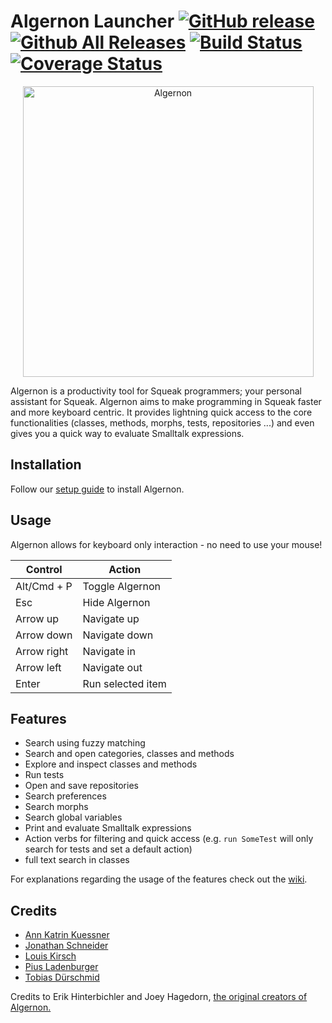 # Algernon Launcher [![GitHub release](https://img.shields.io/github/release/HPI-SWA-Teaching/Algernon-Launcher.svg?label=small%20release&maxAge=0)](https://github.com/HPI-SWA-Teaching/Algernon-Launcher/releases/latest) [![Github All Releases](https://img.shields.io/github/downloads/HPI-SWA-Teaching/Algernon-Launcher/total.svg?maxAge=0)](https://github.com/HPI-SWA-Teaching/Algernon-Launcher/releases) [![Build Status](https://img.shields.io/travis/HPI-SWA-Teaching/Algernon-Launcher/master.svg?maxAge=0)](https://travis-ci.org/HPI-SWA-Teaching/Algernon-Launcher) [![Coverage Status](https://img.shields.io/coveralls/HPI-SWA-Teaching/Algernon-Launcher/master.svg?maxAge=0)](https://coveralls.io/github/HPI-SWA-Teaching/Algernon-Launcher?branch=master)

<p align="center">
  <img src="https://cloud.githubusercontent.com/assets/6453623/16036676/47e23582-321d-11e6-9032-bcb96873d348.png" width="465" alt="Algernon"/>
</p>

Algernon is a productivity tool for Squeak programmers; your personal assistant for Squeak. Algernon aims to make programming in Squeak faster and more keyboard centric. It provides lightning quick access to the core functionalities (classes, methods, morphs, tests, repositories ...) and even gives you a quick way to evaluate Smalltalk expressions.

## Installation
Follow our [setup guide](https://github.com/HPI-SWA-Teaching/Algernon-Launcher/wiki/Setup-Guide) to install Algernon.

## Usage

Algernon allows for keyboard only interaction - no need to use your mouse!

| Control     | Action            |
|-------------|-------------------|
| Alt/Cmd + P | Toggle Algernon   |
| Esc         | Hide Algernon     |
| Arrow up    | Navigate up       |
| Arrow down  | Navigate down     |
| Arrow right | Navigate in       |
| Arrow left  | Navigate out      |
| Enter       | Run selected item |


## Features

- Search using fuzzy matching
- Search and open categories, classes and methods
- Explore and inspect classes and methods
- Run tests
- Open and save repositories
- Search preferences
- Search morphs
- Search global variables
- Print and evaluate Smalltalk expressions
- Action verbs for filtering and quick access (e.g. `run SomeTest` will only search for tests and set a default action)
- full text search in classes

For explanations regarding the usage of the features check out the [wiki](https://github.com/HPI-SWA-Teaching/Algernon-Launcher/wiki).


## Credits

*  [Ann Katrin Kuessner](https://github.com/annkatrinkuessner)
*  [Jonathan Schneider](https://github.com/jonaschn)
*  [Louis Kirsch](https://github.com/timediv)
*  [Pius Ladenburger](https://github.com/GittiHab)
*  [Tobias Dürschmid](https://github.com/tobiduer)


Credits to Erik Hinterbichler and Joey Hagedorn, [the original creators of Algernon.](http://erikhinterbichler.com/apps/algernon/)
